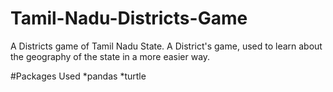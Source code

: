 # Tamil-Nadu-Districts-Game
A Districts game of Tamil Nadu State.
A District's game, used to learn about the geography of the state in a more easier way.

#Packages Used
  *pandas
  *turtle
